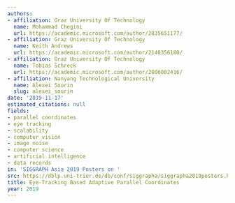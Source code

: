 ```yaml
---
authors:
- affiliation: Graz University Of Technology
  name: Mohammad Chegini
  url: https://academic.microsoft.com/author/2835651177/
- affiliation: Graz University Of Technology
  name: Keith Andrews
  url: https://academic.microsoft.com/author/2148356180/
- affiliation: Graz University Of Technology
  name: Tobias Schreck
  url: https://academic.microsoft.com/author/2806002416/
- affiliation: Nanyang Technological University
  name: Alexei Sourin
  slug: alexei_sourin
date: '2019-11-17'
estimated_citations: null
fields:
- parallel coordinates
- eye tracking
- scalability
- computer vision
- image noise
- computer science
- artificial intelligence
- data records
in: 'SIGGRAPH Asia 2019 Posters on '
src: https://dblp.uni-trier.de/db/conf/siggrapha/siggrapha2019posters.html#CheginiASS19
title: Eye-Tracking Based Adaptive Parallel Coordinates
year: 2019
---
```

